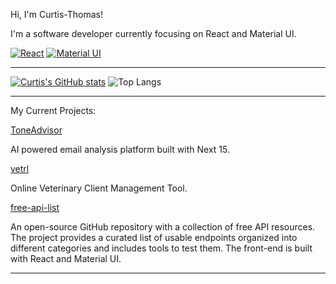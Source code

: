 Hi, I'm Curtis-Thomas!

I'm a software developer currently focusing on React and Material UI.

[![React](https://img.shields.io/badge/React-20232A?style=for-the-badge&logo=react&logoColor=61DAFB)](https://reactjs.org/)
[![Material UI](https://img.shields.io/badge/Material%20UI-007FFF?style=for-the-badge&logo=mui&logoColor=white)](https://material-ui.com/)

--------------------------------------------------------------------------------------

[![Curtis's GitHub stats](https://github-readme-stats.vercel.app/api?username=curtis-thomas&show_icons=true&theme=radical)](https://github.com/anuraghazra/github-readme-stats)
![Top Langs](https://github-readme-stats.vercel.app/api/top-langs/?username=curtis-thomas&theme=radical)


--------------------------------------------------------------------------------------

My Current Projects:


[ToneAdvisor](https://toneadvisor.com/)

AI powered email analysis platform built with Next 15.



[vetrl](https://vetrl.com/)

Online Veterinary Client Management Tool.



[free-api-list](https://freeapilist.com/)

An open-source GitHub repository with a collection of free API resources. The project provides a curated list of usable endpoints organized into different categories and includes tools to test them. The front-end is built with React and Material UI.

<!---
Curtis-Thomas/Curtis-Thomas is a ✨ special ✨ repository because its `README.md` (this file) appears on your GitHub profile.
You can click the Preview link to take a look at your changes.
--->
--------------------------------------------------------------------------------------
